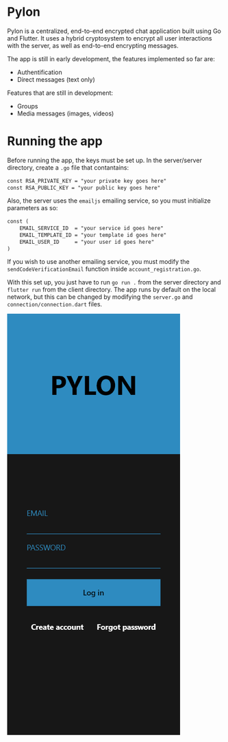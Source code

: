 
# Pylon
Pylon is a centralized, end-to-end encrypted chat application built using Go and Flutter.
It uses a hybrid cryptosystem to encrypt all user interactions with the server, as well as end-to-end encrypting messages.

The app is still in early development, the features implemented so far are: 
* Authentification
* Direct messages (text only)

Features that are still in development:
* Groups
* Media messages (images, videos)

# Running the app
Before running the app, the keys must be set up. In the server/server directory, create a `.go` file that contantains:
```
const RSA_PRIVATE_KEY = "your private key goes here"
const RSA_PUBLIC_KEY = "your public key goes here"
```
Also, the server uses the `emailjs` emailing service, so you must initialize parameters as so:
```
const (
	EMAIL_SERVICE_ID  = "your service id goes here"
	EMAIL_TEMPLATE_ID = "your template id goes here"
	EMAIL_USER_ID     = "your user id goes here"
)
```
If you wish to use another emailing service, you must modify the `sendCodeVerificationEmail` function inside `account_registration.go`.

With this set up, you just have to run `go run .` from the server directory and `flutter run` from the client directory. The app runs by default on the local network, but this can be changed by modifying the `server.go` and `connection/connection.dart` files.

![image](auth.png)